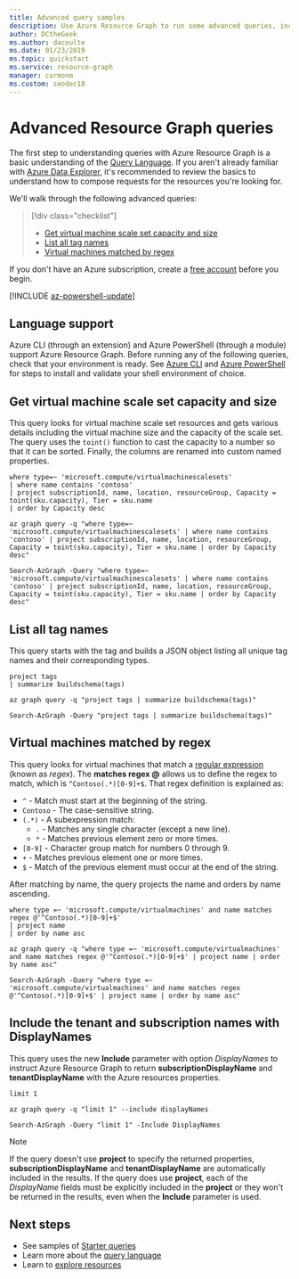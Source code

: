 ```yaml
---
title: Advanced query samples
description: Use Azure Resource Graph to run some advanced queries, including VMSS capacity, listing all tags used, and matching virtual machines with regular expressions.
author: DCtheGeek
ms.author: dacoulte
ms.date: 01/23/2019
ms.topic: quickstart
ms.service: resource-graph
manager: carmonm
ms.custom: seodec18
---
```

# Advanced Resource Graph queries

The first step to understanding queries with Azure Resource Graph is a basic understanding of the
[Query Language](../concepts/query-language.md). If you aren't already familiar with [Azure Data
Explorer](../../../data-explorer/data-explorer-overview.md), it's recommended to review the basics
to understand how to compose requests for the resources you're looking for.

We'll walk through the following advanced queries:

> [!div class="checklist"]
> - [Get virtual machine scale set capacity and size](#vmss-capacity)
> - [List all tag names](#list-all-tags)
> - [Virtual machines matched by regex](#vm-regex)

If you don't have an Azure subscription, create a [free account](https://azure.microsoft.com/free)
before you begin.

[!INCLUDE [az-powershell-update](../../../../includes/updated-for-az.md)]

## Language support

Azure CLI (through an extension) and Azure PowerShell (through a module) support Azure Resource
Graph. Before running any of the following queries, check that your environment is ready. See
[Azure CLI](../first-query-azurecli.md#add-the-resource-graph-extension) and [Azure
PowerShell](../first-query-powershell.md#add-the-resource-graph-module) for steps to install and
validate your shell environment of choice.

## <a name="vmss-capacity"></a>Get virtual machine scale set capacity and size

This query looks for virtual machine scale set resources and gets various details including the
virtual machine size and the capacity of the scale set. The query uses the `toint()` function to
cast the capacity to a number so that it can be sorted. Finally, the columns are renamed into custom
named properties.

```kusto
where type=~ 'microsoft.compute/virtualmachinescalesets'
| where name contains 'contoso'
| project subscriptionId, name, location, resourceGroup, Capacity = toint(sku.capacity), Tier = sku.name
| order by Capacity desc
```

```azurecli-interactive
az graph query -q "where type=~ 'microsoft.compute/virtualmachinescalesets' | where name contains 'contoso' | project subscriptionId, name, location, resourceGroup, Capacity = toint(sku.capacity), Tier = sku.name | order by Capacity desc"
```

```azurepowershell-interactive
Search-AzGraph -Query "where type=~ 'microsoft.compute/virtualmachinescalesets' | where name contains 'contoso' | project subscriptionId, name, location, resourceGroup, Capacity = toint(sku.capacity), Tier = sku.name | order by Capacity desc"
```

## <a name="list-all-tags"></a>List all tag names

This query starts with the tag and builds a JSON object listing all unique tag names and their
corresponding types.

```kusto
project tags
| summarize buildschema(tags)
```

```azurecli-interactive
az graph query -q "project tags | summarize buildschema(tags)"
```

```azurepowershell-interactive
Search-AzGraph -Query "project tags | summarize buildschema(tags)"
```

## <a name="vm-regex"></a>Virtual machines matched by regex

This query looks for virtual machines that match a [regular expression](/dotnet/standard/base-types/regular-expression-language-quick-reference)
(known as _regex_). The **matches regex \@** allows us to define the regex to match, which is `^Contoso(.*)[0-9]+$`.
That regex definition is explained as:

- `^` - Match must start at the beginning of the string.
- `Contoso` - The case-sensitive string.
- `(.*)` - A subexpression match:
  - `.` - Matches any single character (except a new line).
  - `*` - Matches previous element zero or more times.
- `[0-9]` - Character group match for numbers 0 through 9.
- `+` - Matches previous element one or more times.
- `$` - Match of the previous element must occur at the end of the string.

After matching by name, the query projects the name and orders by name ascending.

```kusto
where type =~ 'microsoft.compute/virtualmachines' and name matches regex @'^Contoso(.*)[0-9]+$'
| project name
| order by name asc
```

```azurecli-interactive
az graph query -q "where type =~ 'microsoft.compute/virtualmachines' and name matches regex @'^Contoso(.*)[0-9]+$' | project name | order by name asc"
```

```azurepowershell-interactive
Search-AzGraph -Query "where type =~ 'microsoft.compute/virtualmachines' and name matches regex @'^Contoso(.*)[0-9]+$' | project name | order by name asc"
```

## <a name="displaynames"></a>Include the tenant and subscription names with DisplayNames

This query uses the new **Include** parameter with option _DisplayNames_ to instruct Azure Resource
Graph to return **subscriptionDisplayName** and **tenantDisplayName** with the Azure resources
properties.

```kusto
limit 1
```

```azurecli-interactive
az graph query -q "limit 1" --include displayNames
```

```azurepowershell-interactive
Search-AzGraph -Query "limit 1" -Include DisplayNames
```

> [!NOTE]
> If the query doesn't use **project** to specify the returned properties,
> **subscriptionDisplayName** and **tenantDisplayName** are automatically included in the results.
> If the query does use **project**, each of the _DisplayName_ fields must be explicitly included in
> the **project** or they won't be returned in the results, even when the **Include** parameter is
> used.

## Next steps

- See samples of [Starter queries](starter.md)
- Learn more about the [query language](../concepts/query-language.md)
- Learn to [explore resources](../concepts/explore-resources.md)
